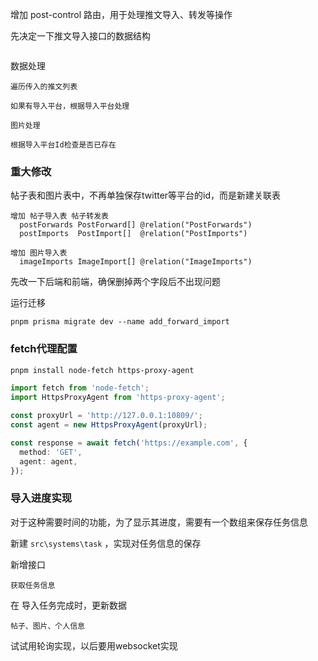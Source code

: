 
增加 post-control 路由，用于处理推文导入、转发等操作

先决定一下推文导入接口的数据结构
```

```

数据处理
```
遍历传入的推文列表

如果有导入平台，根据导入平台处理

图片处理

根据导入平台Id检查是否已存在

```


### 重大修改
帖子表和图片表中，不再单独保存twitter等平台的id，而是新建关联表
```
增加 帖子导入表 帖子转发表
  postForwards PostForward[] @relation("PostForwards")
  postImports  PostImport[]  @relation("PostImports")

增加 图片导入表
  imageImports ImageImport[] @relation("ImageImports")
```
先改一下后端和前端，确保删掉两个字段后不出现问题

运行迁移
```
pnpm prisma migrate dev --name add_forward_import
```


### fetch代理配置
```bash
pnpm install node-fetch https-proxy-agent
```

```ts
import fetch from 'node-fetch';
import HttpsProxyAgent from 'https-proxy-agent';

const proxyUrl = 'http://127.0.0.1:10809/';
const agent = new HttpsProxyAgent(proxyUrl);

const response = await fetch('https://example.com', {
  method: 'GET',
  agent: agent,
});
```

### 导入进度实现

对于这种需要时间的功能，为了显示其进度，需要有一个数组来保存任务信息

新建 `src\systems\task` ，实现对任务信息的保存

新增接口
```
获取任务信息
```

在 导入任务完成时，更新数据
```
帖子、图片、个人信息
```

试试用轮询实现，以后要用websocket实现